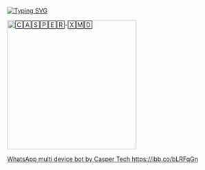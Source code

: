 
<a href="https://git.io/typing-svg"><img src="https://readme-typing-svg.demolab.com?font=Black+Ops+One&size=100&pause=900&color=1BAFBAFF&center=true&width=1100&height=150&lines=CASPER-XMD" alt="Typing SVG" /></a>
  </p>
  <a href="https://whatsapp.com/channel/0029VazABxMJZg40sEZBX242">
 <img alt="🄲🄰🅂🄿🄴🅁-🅇🄼🄳" height="300"src=https://i.ibb.co/G9xgd0h/IMG-20250126-042719.png">
 
WhatsApp multi device bot by Casper Tech 
https://ibb.co/bLRFqGn
